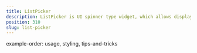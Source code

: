 ```yaml
---
title: ListPicker
description: ListPicker is UI spinner type widget, which allows displaying a list of options. the component can be set up via XML or Code-Behind, and we can control the displayed options via its `items` property and its current selected value via its `selectedIndex` property
position: 310
slug: list-picker
---
```


example-order: usage, styling, tips-and-tricks
